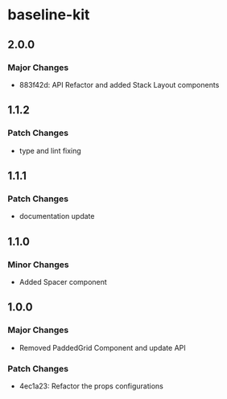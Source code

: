 # baseline-kit

## 2.0.0

### Major Changes

- 883f42d: API Refactor and added Stack Layout components

## 1.1.2

### Patch Changes

- type and lint fixing

## 1.1.1

### Patch Changes

- documentation update

## 1.1.0

### Minor Changes

- Added Spacer component

## 1.0.0

### Major Changes

- Removed PaddedGrid Component and update API

### Patch Changes

- 4ec1a23: Refactor the props configurations
